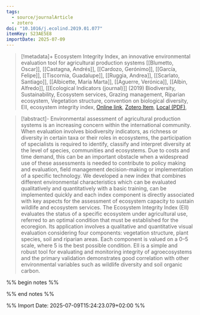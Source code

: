 ```yaml
---
tags:
  - source/journalArticle
  - zotero
doi: "10.1016/j.ecolind.2019.01.077"
itemKey: S23AE5E8
importDate: 2025-07-09
---
```

>[!metadata]+
> Ecosystem Integrity Index, an innovative environmental evaluation tool for agricultural production systems
> [[Blumetto, Oscar]], [[Castagna, Andrés]], [[Cardozo, Gerónimo]], [[García, Felipe]], [[Tiscornia, Guadalupe]], [[Ruggia, Andrea]], [[Scarlato, Santiago]], [[Albicette, María Marta]], [[Aguerre, Verónica]], [[Albin, Alfredo]], 
> [[Ecological Indicators (journal)]] (2019)
> Biodiversity, Sustainability, Ecosystem services, Grazing management, Riparian ecosystem, Vegetation structure, convention on biological diversity, EII, ecosystem integrity index, 
> [Online link](https://www.sciencedirect.com/science/article/pii/S1470160X19300962), [Zotero Item](zotero://select/library/items/S23AE5E8), [Local (PDF)](file://C:/Users/aburg/Documents/references/zotero/storage/Q89F3GZF/Blumetto2019_EcosystemIntegrity.pdf), 

>[!abstract]-
>Environmental assessment of agricultural production systems is an increasing concern within the international community. When evaluation involves biodiversity indicators, as richness or diversity in certain taxa or their roles in ecosystems, the participation of specialists is required to identify, classify and interpret diversity at the level of species, communities and ecosystems. Due to costs and time demand, this can be an important obstacle when a widespread use of these assessments is needed to contribute to policy making and evaluation, field management decision-making or implementation of a specific technology. We developed a new index that combines different environmental characteristics which can be evaluated qualitatively and quantitatively with a basic training, can be implemented quickly and each index component is directly associated with key aspects for the assessment of ecosystem capacity to sustain wildlife and ecosystem services. The Ecosystem Integrity Index (EII) evaluates the status of a specific ecosystem under agricultural use, referred to an optimal condition that must be established for the ecoregion. Its application involves a qualitative and quantitative visual evaluation considering four components: vegetation structure, plant species, soil and riparian areas. Each component is valued on a 0–5 scale, where 5 is the best possible condition. EII is a simple and robust tool for evaluating and monitoring integrity of agroecosystems and the primary validation demonstrates good correlation with other environmental variables such as wildlife diversity and soil organic carbon.

%% begin notes %%

%% end notes %%

%% Import Date: 2025-07-09T15:24:23.079+02:00 %%
